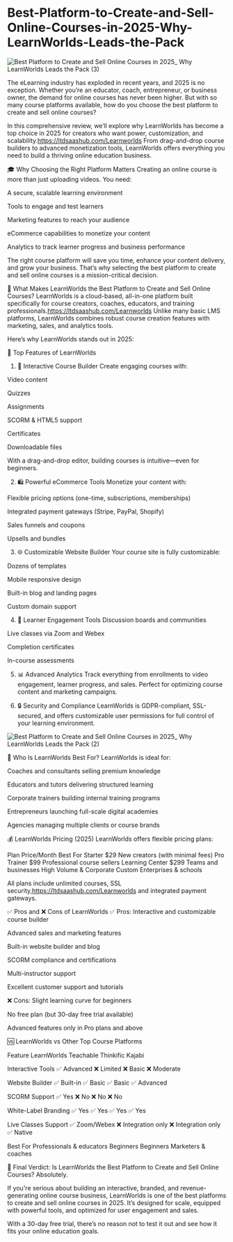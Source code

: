 # Best-Platform-to-Create-and-Sell-Online-Courses-in-2025-Why-LearnWorlds-Leads-the-Pack

![Best Platform to Create and Sell Online Courses in 2025_ Why LearnWorlds Leads the Pack (3)](https://github.com/user-attachments/assets/b45a548f-a505-408e-b9e6-2a66a126811e)


The eLearning industry has exploded in recent years, and 2025 is no exception. Whether you’re an educator, coach, entrepreneur, or business owner, the demand for online courses has never been higher. But with so many course platforms available, how do you choose the best platform to create and sell online courses?

In this comprehensive review, we’ll explore why LearnWorlds has become a top choice in 2025 for creators who want power, customization, and scalability.https://ltdsaashub.com/Learnworlds From drag-and-drop course builders to advanced monetization tools, LearnWorlds offers everything you need to build a thriving online education business.

🎓 Why Choosing the Right Platform Matters
Creating an online course is more than just uploading videos. You need:

A secure, scalable learning environment

Tools to engage and test learners

Marketing features to reach your audience

eCommerce capabilities to monetize your content

Analytics to track learner progress and business performance

The right course platform will save you time, enhance your content delivery, and grow your business. That’s why selecting the best platform to create and sell online courses is a mission-critical decision.


🥇 What Makes LearnWorlds the Best Platform to Create and Sell Online Courses?
LearnWorlds is a cloud-based, all-in-one platform built specifically for course creators, coaches, educators, and training professionals.https://ltdsaashub.com/Learnworlds Unlike many basic LMS platforms, LearnWorlds combines robust course creation features with marketing, sales, and analytics tools.

Here’s why LearnWorlds stands out in 2025:

🌟 Top Features of LearnWorlds
1. 🎥 Interactive Course Builder
Create engaging courses with:

Video content

Quizzes

Assignments

SCORM & HTML5 support

Certificates

Downloadable files

With a drag-and-drop editor, building courses is intuitive—even for beginners.

2. 🛍️ Powerful eCommerce Tools
Monetize your content with:

Flexible pricing options (one-time, subscriptions, memberships)

Integrated payment gateways (Stripe, PayPal, Shopify)

Sales funnels and coupons

Upsells and bundles

3. 🌐 Customizable Website Builder
Your course site is fully customizable:

Dozens of templates

Mobile responsive design

Built-in blog and landing pages

Custom domain support

4. 👥 Learner Engagement Tools
Discussion boards and communities

Live classes via Zoom and Webex

Completion certificates

In-course assessments

5. 📊 Advanced Analytics
Track everything from enrollments to video engagement, learner progress, and sales. Perfect for optimizing course content and marketing campaigns.

6. 🔒 Security and Compliance
LearnWorlds is GDPR-compliant, SSL-secured, and offers customizable user permissions for full control of your learning environment.

![Best Platform to Create and Sell Online Courses in 2025_ Why LearnWorlds Leads the Pack (2)](https://github.com/user-attachments/assets/244bbd20-6cc3-4ab8-800b-2e3c719810ce)


💼 Who Is LearnWorlds Best For?
LearnWorlds is ideal for:

Coaches and consultants selling premium knowledge

Educators and tutors delivering structured learning

Corporate trainers building internal training programs

Entrepreneurs launching full-scale digital academies

Agencies managing multiple clients or course brands

💰 LearnWorlds Pricing (2025)
LearnWorlds offers flexible pricing plans:

Plan	Price/Month	Best For
Starter	$29	New creators (with minimal fees)
Pro Trainer	$99	Professional course sellers
Learning Center	$299	Teams and businesses
High Volume & Corporate	Custom	Enterprises & schools

All plans include unlimited courses, SSL security,https://ltdsaashub.com/Learnworlds and integrated payment gateways.

✅ Pros and ❌ Cons of LearnWorlds
✅ Pros:
Interactive and customizable course builder

Advanced sales and marketing features

Built-in website builder and blog

SCORM compliance and certifications

Multi-instructor support

Excellent customer support and tutorials

❌ Cons:
Slight learning curve for beginners

No free plan (but 30-day free trial available)

Advanced features only in Pro plans and above

🆚 LearnWorlds vs Other Top Course Platforms

Feature	LearnWorlds	Teachable	Thinkific	Kajabi

Interactive Tools	✅ Advanced	❌ Limited	❌ Basic	❌ Moderate

Website Builder	✅ Built-in	✅ Basic	✅ Basic	✅ Advanced

SCORM Support	✅ Yes	❌ No	❌ No	❌ No

White-Label Branding	✅ Yes	✅ Yes	✅ Yes	✅ Yes

Live Classes Support	✅ Zoom/Webex	❌ Integration only	❌ Integration only	✅ Native

Best For	Professionals & educators	Beginners	Beginners	Marketers & coaches


🚀 Final Verdict: Is LearnWorlds the Best Platform to Create and Sell Online Courses?
Absolutely.

If you're serious about building an interactive, branded, and revenue-generating online course business, LearnWorlds is one of the best platforms to create and sell online courses in 2025. It’s designed for scale, equipped with powerful tools, and optimized for user engagement and sales.

With a 30-day free trial, there’s no reason not to test it out and see how it fits your online education goals.

